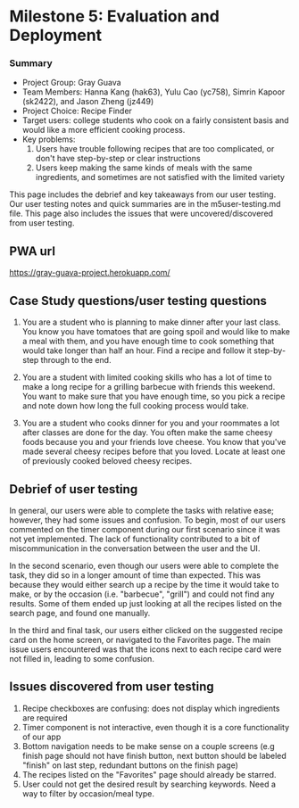# Milestone 5: Evaluation and Deployment

### Summary

- Project Group: Gray Guava
- Team Members: Hanna Kang (hak63), Yulu Cao (yc758), Simrin Kapoor (sk2422), and Jason Zheng (jz449)
- Project Choice: Recipe Finder
- Target users: college students who cook on a fairly consistent basis and would like a more efficient cooking process.
- Key problems:
  1. Users have trouble following recipes that are too complicated, or don't have step-by-step or clear instructions
  2. Users keep making the same kinds of meals with the same ingredients, and sometimes are not satisfied with the limited variety

This page includes the debrief and key takeaways from our user testing. Our user testing notes and quick summaries are in the m5user-testing.md file. This page also includes the issues that were uncovered/discovered from user testing.

## PWA url

https://gray-guava-project.herokuapp.com/

## Case Study questions/user testing questions

1. You are a student who is planning to make dinner after your last class. You know you have tomatoes that are going spoil and would like to make a meal with them, and you have enough time to cook something that would take longer than half an hour. Find a recipe and follow it step-by-step through to the end.

2. You are a student with limited cooking skills who has a lot of time to make a long recipe for a grilling barbecue with friends this weekend. You want to make sure that you have enough time, so you pick a recipe and note down how long the full cooking process would take.

3. You are a student who cooks dinner for you and your roommates a lot after classes are done for the day. You often make the same cheesy foods because you and your friends love cheese. You know that you've made several cheesy recipes before that you loved. Locate at least one of previously cooked beloved cheesy recipes.

## Debrief of user testing

In general, our users were able to complete the tasks with relative ease; however, they had some issues and confusion. To begin, most of our users commented on the timer component during our first scenario since it was not yet implemented. The lack of functionality contributed to a bit of miscommunication in the conversation between the user and the UI. 

In the second scenario, even though our users were able to complete the task, they did so in a longer amount of time than expected. This was because they would either search up a recipe by the time it would take to make, or by the occasion (i.e. "barbecue", "grill") and could not find any results. Some of them ended up just looking at all the recipes listed on the search page, and found one manually. 

In the third and final task, our users either clicked on the suggested recipe card on the home screen, or navigated to the Favorites page. The main issue users encountered was that the icons next to each recipe card were not filled in, leading to some confusion.

## Issues discovered from user testing

1. Recipe checkboxes are confusing: does not display which ingredients are required
2. Timer component is not interactive, even though it is a core functionality of our app
3. Bottom navigation needs to be make sense on a couple screens (e.g finish page should not have finish button, next button should be labeled "finish" on last step, redundant buttons on the finish page)
4. The recipes listed on the "Favorites" page should already be starred.
5. User could not get the desired result by searching keywords. Need a way to filter by occasion/meal type.